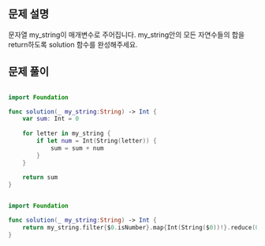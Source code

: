 ## 문제 설명
문자열 my_string이 매개변수로 주어집니다. my_string안의 모든 자연수들의 합을 return하도록 solution 함수를 완성해주세요.
<br>

## 문제 풀이

```swift

import Foundation

func solution(_ my_string:String) -> Int {
    var sum: Int = 0
    
    for letter in my_string {
        if let num = Int(String(letter)) {
            sum = sum + num
        }
    }
    
    return sum
}
```

```swift

import Foundation

func solution(_ my_string:String) -> Int {
    return my_string.filter{$0.isNumber}.map{Int(String($0))!}.reduce(0, +)
}

```